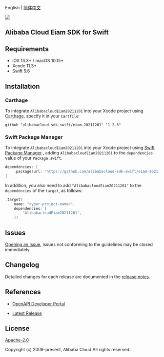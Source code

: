 English | [简体中文](README-CN.md)

![](https://aliyunsdk-pages.alicdn.com/icons/AlibabaCloud.svg)

## Alibaba Cloud Eiam SDK for Swift

## Requirements

- iOS 13.3+ / macOS 10.15+
- Xcode 11.3+
- Swift 5.6

## Installation

### Carthage

To integrate `AlibabacloudEiam20211201` into your Xcode project using [Carthage](https://github.com/Carthage/Carthage), specify it in your `Cartfile`:

```ogdl
github "alibabacloud-sdk-swift/eiam-20211201" "1.2.3"
```

### Swift Package Manager

To integrate `AlibabacloudEiam20211201` into your Xcode project using [Swift Package Manager](https://swift.org/package-manager/) , adding `AlibabacloudEiam20211201` to the `dependencies` value of your `Package.swift`.

```swift
dependencies: [
    .package(url: "https://github.com/alibabacloud-sdk-swift/eiam-20211201.git", from: "1.2.3")
]
```

In addition, you also need to add `"AlibabacloudEiam20211201"` to the `dependencies` of the `target`, as follows:

```swift
.target(
    name: "<your-project-name>",
    dependencies: [
        "AlibabacloudEiam20211201",
    ])
```

## Issues

[Opening an Issue](https://github.com/alibabacloud-sdk-swift/eiam-20211201/issues/new), Issues not conforming to the guidelines may be closed immediately.

## Changelog

Detailed changes for each release are documented in the [release notes](./ChangeLog.txt).

## References

* [OpenAPI Developer Portal](https://next.api.alibabacloud.com/home)
- [Latest Release](https://github.com/alibabacloud-sdk-swift/eiam-20211201)

## License

[Apache-2.0](http://www.apache.org/licenses/LICENSE-2.0)

Copyright (c) 2009-present, Alibaba Cloud All rights reserved.
